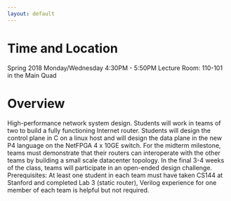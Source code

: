 ```yaml
---
layout: default
---
```


# Time and Location

Spring 2018
Monday/Wednesday 4:30PM - 5:50PM
Lecture Room: 110-101 in the Main Quad

# Overview

High-performance network system design. Students will work in teams of two to build 
a fully functioning Internet router. Students will design the control plane in C on 
a linux host and will design the data plane in the new P4 language on the NetFPGA 
4 x 10GE switch. For the midterm milestone, teams must demonstrate that their routers 
can interoperate with the other teams by building a small scale datacenter topology. 
In the final 3-4 weeks of the class, teams will participate in an open-ended design 
challenge. Prerequisites: At least one student in each team must have taken CS144 at 
Stanford and completed Lab 3 (static router), Verilog experience for one member of 
each team is helpful but not required.


